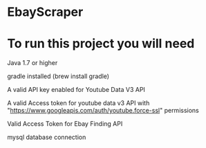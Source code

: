 # EbayScraper

# To run this project you will need
Java 1.7 or higher

gradle installed (brew install gradle)

A valid API key enabled for Youtube Data V3 API

A valid Access token for youtube data v3 API with "https://www.googleapis.com/auth/youtube.force-ssl"        permissions

Valid Access Token for Ebay Finding API

mysql database connection

